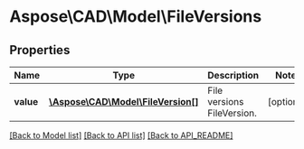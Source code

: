 # Aspose\CAD\Model\FileVersions

## Properties
Name | Type | Description | Notes
------------ | ------------- | ------------- | -------------
**value** | [**\Aspose\CAD\Model\FileVersion[]**](FileVersion.md) | File versions FileVersion. | [optional] 

[[Back to Model list]](API_README.md#documentation-for-models) [[Back to API list]](API_README.md#documentation-for-api-endpoints) [[Back to API_README]](API_README.md)

